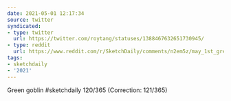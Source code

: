```yaml
---
date: 2021-05-01 12:17:34
source: twitter
syndicated:
- type: twitter
  url: https://twitter.com/roytang/statuses/1388467632651730945/
- type: reddit
  url: https://www.reddit.com/r/SketchDaily/comments/n2em5z/may_1st_green_goblin_gentrifies_grumpy_geese/gwj82cq/
tags:
- sketchdaily
- '2021'
---
```


Green goblin #sketchdaily 120/365 (Correction: 121/365)